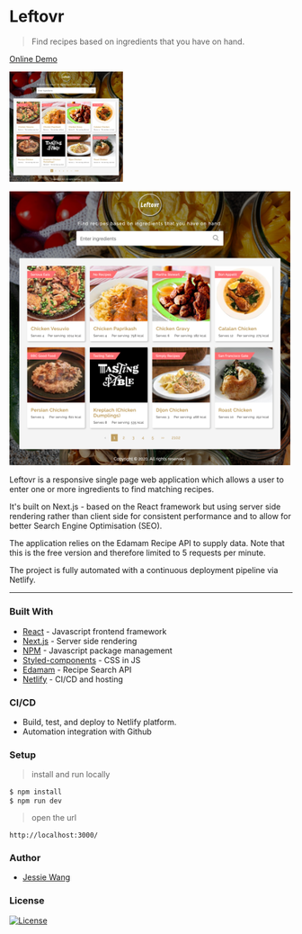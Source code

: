 # Leftovr

> Find recipes based on ingredients that you have on hand.

[Online Demo](https://leftovr.netlify.app/)

<img src="leftovr-preview.png" width="40%">

![Leftovr - Find recipes based on ingredients that you have on hand.](leftovr-preview.png)

Leftovr is a responsive single page web application which allows a user 
to enter one or more ingredients to find matching recipes.

It's built on Next.js - based on the React framework but 
using server side rendering rather than client side for consistent performance
and to allow for better Search Engine Optimisation (SEO).  

The application relies on the Edamam Recipe API to supply data. Note that
this is the free version and therefore limited to 5 requests per minute.

The project is fully automated with a continuous deployment pipeline via Netlify.

---

### Built With

* [React](https://reactjs.org/) - Javascript frontend framework
* [Next.js](https://nextjs.org/) - Server side rendering
* [NPM](https://www.npmjs.com/) - Javascript package management
* [Styled-components](https://github.com/styled-components/styled-components) -  CSS in JS
* [Edamam](https://www.edamam.com/) - Recipe Search API
* [Netlify](https://www.netlify.com/) - CI/CD and hosting

### CI/CD

- Build, test, and deploy to Netlify platform.
- Automation integration with Github

### Setup

> install and run locally

```
$ npm install 
$ npm run dev
```

> open the url

```
http://localhost:3000/
```

### Author

- [Jessie Wang](https://github.com/koalamango)

### License

[![License](http://img.shields.io/:license-mit-blue.svg?style=flat-square)](http://badges.mit-license.org)

